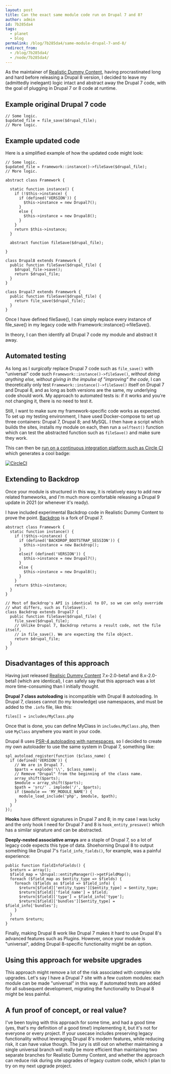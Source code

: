 ```yaml
---
layout: post
title: Can the exact same module code run on Drupal 7 and 8?
author: admin
id: 7b285da4
tags:
  - planet
  - blog
permalink: /blog/7b285da4/same-module-drupal-7-and-8/
redirect_from:
  - /blog/7b285da4/
  - /node/7b285da4/
---
```

As the maintainer of [Realistic Dummy Content](http://drupal.org/project/realistic_dummy_content), having procrastinated long and hard before releasing a Drupal 8 version, I decided to leave my (admittedly inelegant) logic intact and abstract away the Drupal 7 code, with the goal of plugging in Drupal 7 or 8 code at runtime.

Example original Drupal 7 code
-----

    // Some logic.
    $updated_file = file_save($drupal_file);
    // More logic.

Example updated code
-----

Here is a simplified example of how the updated code might look:

    // Some logic.
    $updated_file = Framework::instance()->fileSave($drupal_file);
    // More logic.

    abstract class Framework {

      static function instance() {
        if (!$this->instance) {
          if (defined('VERSION')) {
            $this->instance = new Drupal7();
          }
          else {
            $this->instance = new Drupal8();
          }
        }
        return $this->instance;
      }

      abstract function fileSave($drupal_file);

    }

    class Drupal8 extends Framework {
      public function fileSave($drupal_file) {
        $drupal_file->save();
        return $drupal_file;
      }
    }

    class Drupal7 extends Framework {
      public function fileSave($drupal_file) {
        return file_save($drupal_file);
      }
    }

Once I have defined fileSave(), I can simply replace every instance of file_save() in my legacy code with Framework::instance()->fileSave().

In theory, I can then identify all Drupal 7 code my module and abstract it away.

Automated testing
-----

As long as I _surgically_ replace Drupal 7 code such as `file_save()` with "universal" code such `Framework::instance()->fileSave()`, _without doing anything else, without giving in the impulse of "improving" the code_, I can theoretically only test `Framework::instance()->fileSave()` itself on Drupal 7 and Drupal 8, and as long as both versions are the same, my underlying code should work. My approach to automated tests is: if it works and you're not changing it, there is no need to test it.

Still, I want to make sure my framework-specific code works as expected. To set up my testing environment, I have used Docker-compose to set up three containers: Drupal 7, Drupal 8; and MySQL. I then have a script which builds the sites, installs my module on each, then run a `selftest()` function which can test the abstracted function such as `fileSave()` and make sure they work.

This can then be [run on a continuous integration platform such as Circle CI](https://circleci.com/gh/dcycle/realistic_dummy_content) which generates a cool badge:

[![CircleCI](https://circleci.com/gh/dcycle/realistic_dummy_content.svg?style=svg)](https://circleci.com/gh/dcycle/realistic_dummy_content)

Extending to Backdrop
-----

Once your module is structured in this way, it is relatively easy to add new related frameworks, and I'm much more comfortable releasing a Drupal 9 update in 2021 (or whenever it's ready).

I have included experimental Backdrop code in Realistic Dummy Content to prove the point. [Backdrop](https://backdropcms.org) is a fork of Drupal 7.

    abstract class Framework {
      static function instance() {
        if (!$this->instance) {
          if (defined('BACKDROP_BOOTSTRAP_SESSION')) {
            $this->instance = new Backdrop();
          }
          elseif (defined('VERSION')) {
            $this->instance = new Drupal7();
          }
          else {
            $this->instance = new Drupal8();
          }
        }
        return $this->instance;
      }
    }

    // Most of Backdrop's API is identical to D7, so we can only override
    // what differs, such as fileSave().
    class Backdrop extends Drupal7 {
      public function fileSave($drupal_file) {
        file_save($drupal_file);
        // Unlike Drupal 7, Backdrop returns a result code, not the file itself,
        // in file_save(). We are expecting the file object.
        return $drupal_file;
      }
    }

Disadvantages of this approach
-----

Having just released [Realisic Dummy Content](http://drupal.org/project/realistic_dummy_content) 7.x-2.0-beta1 and 8.x-2.0-beta1 (which are identical), I can safely say that this approach was a lot more time-consuming than I initially thought.

**Drupal 7 class autoloading** is incompatible with Drupal 8 autoloading. In Drupal 7, classes cannot (to my knowledge) use namespaces, and must be added to the `.info` file, like this:

    files[] = includes/MyClass.php

Once that is done, you can define MyClass in `includes/MyClass.php`, then use `MyClass` anywhere you want in your code.

Drupal 8 uses [PSR-4 autoloading with namespaces](https://www.drupal.org/docs/develop/coding-standards/psr-4-namespaces-and-autoloading-in-drupal-8), so I decided to create my own autoloader to use the same system in Drupal 7, something like:

    spl_autoload_register(function ($class_name) {
      if (defined('VERSION')) {
        // We are in Drupal 7.
        $parts = explode('\\', $class_name);
        // Remove "Drupal" from the beginning of the class name.
        array_shift($parts);
        $module = array_shift($parts);
        $path = 'src/' . implode('/', $parts);
        if ($module == 'MY_MODULE_NAME') {
          module_load_include('php', $module, $path);
        }
      }
    });

**Hooks** have different signatures in Drupal 7 and 8; in my case I was lucky and the only hook I need for Drupal 7 and 8 is `hook_entity_presave()` which has a similar signature and can be abstracted.

**Deeply-nested associative arrays** are a staple of Drupal 7, so a lot of legacy code expects this type of data. Shoehorning Drupal 8 to output something like Drupal 7's `field_info_fields()`, for example, was a painful experience:

    public function fieldInfoFields() {
      $return = array();
      $field_map = \Drupal::entityManager()->getFieldMap();
      foreach ($field_map as $entity_type => $fields) {
        foreach ($fields as $field => $field_info) {
          $return[$field]['entity_types'][$entity_type] = $entity_type;
          $return[$field]['field_name'] = $field;
          $return[$field]['type'] = $field_info['type'];
          $return[$field]['bundles'][$entity_type] = $field_info['bundles'];
        }
      }
      return $return;
    }

Finally, making Drupal 8 work like Drupal 7 makes it hard to use Drupal 8's advanced features such as Plugins. However, once your module is "universal", adding Drupal 8-specific functionality might be an option.

Using this approach for website upgrades
-----

This approach might remove a lot of the risk associated with complex site upgrades. Let's say I have a Drupal 7 site with a few custom modules: each module can be made "universal" in this way. If automated tests are added for all subsequent development, migrating the functionality to Drupal 8 might be less painful.

A fun proof of concept, or real value?
-----

I've been toying with this approach for some time, and had a good time (yes, that's my definition of a good time!) implementing it, but it's not for everyone or every project. If your usecase includes preserving legacy functionality without leveraging Drupal 8's modern features, while reducing risk, it can have value though. The jury is still out on whether maintaining a single universal branch will really be more efficient than maintaining two separate branches for Realistic Dummy Content, and whether the approach can reduce risk during site upgrades of legacy custom code, which I plan to try on my next upgrade project.
